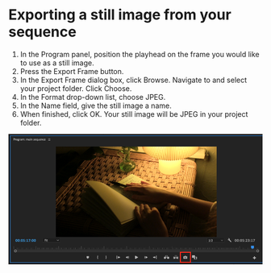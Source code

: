 # Exporting a still image from your sequence

1. In the Program panel, position the playhead on the frame you would like to use as a still image.
2. Press the Export Frame button.
3. In the Export Frame dialog box, click Browse. Navigate to and select your project folder. Click Choose.
4. In the Format drop-down list, choose JPEG.
5. In the Name field, give the still image a name.&#x20;
6. When finished, click OK. Your still image will be JPEG in your project folder.

![Exporting a still image from the Program monitor.](../.gitbook/assets/exporting-still-image-from-sequence.png)


